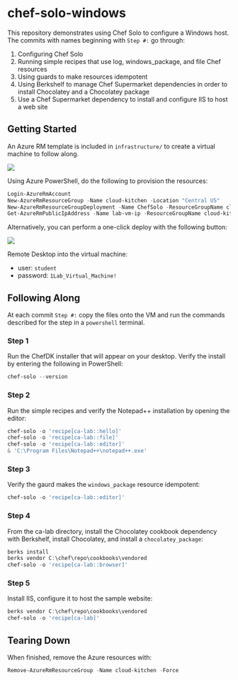 # chef-solo-windows
This repository demonstrates using Chef Solo to configure a Windows host. The commits with names beginning with `Step #:` go through:
1. Configuring Chef Solo 
2. Running simple recipes that use log, windows_package, and file Chef resources 
3. Using guards to make resources idempotent
4. Using Berkshelf to manage Chef Supermarket dependencies in order to install Chocolatey and a Chocolatey package
5. Use a Chef Supermarket dependency to install and configure IIS to host a web site

## Getting Started
An Azure RM template is included in `infrastructure/` to create a virtual machine to follow along.

<a href="http://armviz.io/#/?load=https%3A%2F%2Fraw.githubusercontent.com%2Flrakai%2Fchef-solo-windows%2Fmaster%2Finfrastructure%2Farm-template.json">
    <img src="https://camo.githubusercontent.com/536ab4f9bc823c2e0ce72fb610aafda57d8c6c12/687474703a2f2f61726d76697a2e696f2f76697375616c697a65627574746f6e2e706e67" data-canonical-src="http://armviz.io/visualizebutton.png" style="max-width:100%;">
</a> 

Using Azure PowerShell, do the following to provision the resources:
```ps1
Login-AzureRmAccount
New-AzureRmResourceGroup -Name cloud-kitchen -Location "Central US"
New-AzureRmResourceGroupDeployment -Name ChefSolo -ResourceGroupName cloud-kitchen -TemplateFile .\infrastructure\arm-template.json
Get-AzureRmPublicIpAddress -Name lab-vm-ip -ResourceGroupName cloud-kitchen | Select -ExpandProperty IpAddress
```
Alternatively, you can perform a one-click deploy with the following button:

<a href="https://portal.azure.com/#create/Microsoft.Template/uri/https%3A%2F%2Fraw.githubusercontent.com%2Flrakai%2Fchef-solo-windows%2Fmaster%2Finfrastructure%2Farm-template.json">
    <img src="https://camo.githubusercontent.com/9285dd3998997a0835869065bb15e5d500475034/687474703a2f2f617a7572656465706c6f792e6e65742f6465706c6f79627574746f6e2e706e67" data-canonical-src="http://azuredeploy.net/deploybutton.png" style="max-width:100%;">
</a>

Remote Desktop into the virtual machine:
- user: `student`
- password: `1Lab_Virtual_Machine!`

## Following Along
At each commit `Step #:` copy the files onto the VM and run the commands described for the step in a `powershell` terminal.

### Step 1
Run the ChefDK installer that will appear on your desktop.  Verify the install by entering the following in PowerShell:
```ps1
chef-solo --version
```

### Step 2
Run the simple recipes and verify the Notepad++ installation by opening the editor:
```ps1
chef-solo -o 'recipe[ca-lab::hello]'
chef-solo -o 'recipe[ca-lab::file]'
chef-solo -o 'recipe[ca-lab::editor]'
& 'C:\Program Files\Notepad++\notepad++.exe'
```

### Step 3
Verify the gaurd makes the `windows_package` resource idempotent:
```ps1
chef-solo -o 'recipe[ca-lab::editor]'
```

### Step 4
From the ca-lab directory, install the Chocolatey cookbook dependency with Berkshelf, install Chocolatey, and install a `chocolatey_package`:
```ps1
berks install
berks vendor C:\chef\repo\cookbooks\vendored
chef-solo -o 'recipe[ca-lab::browser]'
```

### Step 5
Install IIS, configure it to host the sample website:
```ps1
berks vendor C:\chef\repo\cookbooks\vendored
chef-solo -o 'recipe[ca-lab]'
```

## Tearing Down
When finished, remove the Azure resources with:
```ps1
Remove-AzureRmResourceGroup -Name cloud-kitchen -Force
```


